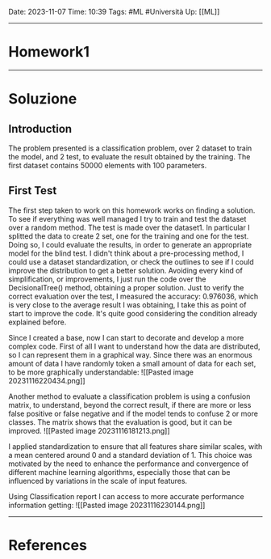 Date: 2023-11-07
Time: 10:39
Tags: #ML #Università 
Up: [[ML]]

---
# Homework1


---
# Soluzione

## Introduction
The problem presented is a classification problem, over 2 dataset to train the model, and 2 test, to evaluate the result obtained by the training. The first dataset contains 50000 elements with 100 parameters. 

## First Test
The first step taken to work on this homework works on finding a solution. To see if everything was well managed I try to train and test the dataset over a random method. The test is made over the dataset1. In particular I splitted the data to create 2 set, one for the training and one for the test. Doing so, I could evaluate the results, in order to generate an appropriate model for the blind test. I didn't think about a pre-processing method, I could use a dataset standardization, or check the outlines to see if I could improve the distribution to get a better solution. Avoiding every kind of simplification, or improvements, I just run the code over the DecisionalTree() method, obtaining a proper solution. Just to verify the correct evaluation over the test, I measured the accuracy: 0.976036, which is very close to the average result I was obtaining, I take this as point of start to improve the code. It's quite good considering the condition already explained before. 

Since I created a base, now I can start to decorate and develop a more complex code.
First of all I want to understand how the data are distributed, so I can represent them in a graphical way. Since there was an enormous amount of data I have randomly token a small amount of data for each set, to be more graphically understandable:
![[Pasted image 20231116220434.png]] 


Another method to evaluate a classification problem is using a confusion matrix, to understand, beyond the correct result, if there are more or less false positive or false negative and if the model tends to confuse 2 or more classes. The matrix shows that the evaluation is good, but it can be improved.
![[Pasted image 20231116181213.png]]


I applied standardization to ensure that all features share similar scales, with a mean centered around 0 and a standard deviation of 1. This choice was motivated by the need to enhance the performance and convergence of different machine learning algorithms, especially those that can be influenced by variations in the scale of input features.

Using Classification report I can access to more accurate performance information getting:
![[Pasted image 20231116230144.png]]



---
# References
